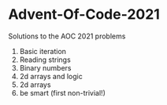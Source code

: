 # Advent-Of-Code-2021
Solutions to the AOC 2021 problems

1. Basic iteration
2. Reading strings
3. Binary numbers
4. 2d arrays and logic
5. 2d arrays
6. be smart (first non-trivial!)